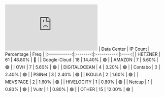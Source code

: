 ![Diagramm](https://github.com/obajay/StateSync-snapshots/blob/main/Projects/Umee/1/README.md)
| Data Center | IP Count | Percentage | Freq |
|:------------:|:--------:|:-----------:|:-----:|
| HETZNER | 61 | 48.80% | 🔴 |
| Google-Cloud | 18 | 14.40% | 🟢 |
| AMAZON | 7 | 5.60% | 🟢 |
| OVH | 7 | 5.60% | 🟢 |
| DIGITALOCEAN | 4 | 3.20% | 🟢 |
| Contabo | 3 | 2.40% | 🟢 |
| PSINet | 3 | 2.40% | 🟢 |
| IKOULA | 2 | 1.60% | 🟢 |
| MEVSPACE | 2 | 1.60% | 🟢 |
| HIVELOCITY | 1 | 0.80% | 🟢 |
| Netcup | 1 | 0.80% | 🟢 |
| Vultr | 1 | 0.80% | 🟢 |
| OTHER | 15 | 12.00% | 🟢 |